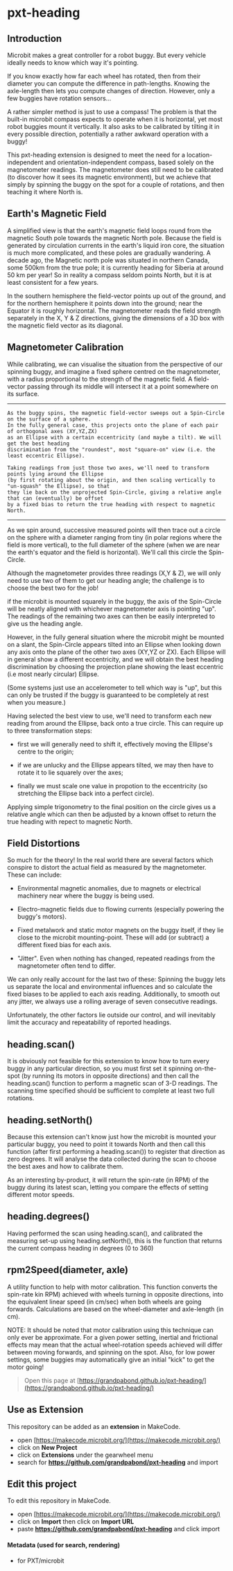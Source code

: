 # pxt-heading

## Introduction
Microbit makes a great controller for a robot buggy. But every vehicle ideally needs to know which way it's pointing. 

If you know exactly how far each wheel has rotated, then from their diameter you can compute the difference 
in path-lengths. Knowing the axle-length then lets you compute changes of direction. However, only a few 
buggies have rotation sensors...

A rather simpler method is just to use a compass! The problem is that the built-in microbit compass expects to operate
when it is horizontal, yet most robot buggies mount it vertically. It also asks to be calibrated by tilting it in every 
possible direction, potentially a rather awkward operation with a buggy!

This pxt-heading extension is designed to meet the need for a location-independent and orientation-independent compass,
based solely on the magnetometer readings. The magnetometer does still need to be calibrated (to discover how it 
sees its magnetic environment), but we achieve that simply by spinning the buggy on the spot for a couple of rotations, 
and then teaching it where North is.

## Earth's Magnetic Field
A simplified view is that the earth's magnetic field loops round from the magnetic South pole towards the magnetic North 
pole. Because the field is generated by circulation currents in the earth's liquid iron core, the situation is much more complicated, and these poles are gradually 
wandering. A decade ago, the Magnetic north pole was situated in northern Canada, some 500km from the true pole; it is 
currently heading for Siberia at around 50 km per year! So in reality a compass seldom points North, but it is at least consistent for a few years.

In the southern hemisphere the field-vector points up out of the ground, and for the northern hemisphere it points down 
into the ground; near the Equator it is roughly horizontal. The magnetometer reads the field strength separately in the 
X, Y & Z directions, giving the dimensions of a 3D box with the magnetic field vector as its diagonal. 

## Magnetometer Calibration
While calibrating, we can visualise the situation from the perspective of our spinning buggy, and imagine a fixed 
sphere centred on the magnetometer, with a radius proportional to the strength of the magnetic field. 
A field-vector passing through its middle will intersect it at a point somewhere on its surface. 

*******
    As the buggy spins, the magnetic field-vector sweeps out a Spin-Circle on the surface of a sphere.
    In the fully general case, this projects onto the plane of each pair of orthogonal axes (XY,YZ,ZX) 
    as an Ellipse with a certain eccentricity (and maybe a tilt). We will get the best heading 
    discrimination from the "roundest", most "square-on" view (i.e. the least eccentric Ellipse).
    
    Taking readings from just those two axes, we'll need to transform points lying around the Ellipse 
    (by first rotating about the origin, and then scaling vertically to "un-squash" the Ellipse), so that 
    they lie back on the unprojected Spin-Circle, giving a relative angle that can (eventually) be offset 
    by a fixed bias to return the true heading with respect to magnetic North. 

*******

As we spin around, successive measured points will then trace out a circle on the sphere with a diameter ranging from 
tiny (in polar regions where the field is more vertical), to the full diameter of the sphere (when we are near 
the earth's equator and the field is horizontal). We'll call this circle the Spin-Circle.

Although the magnetometer provides three readings (X,Y & Z), we will only need to use two of them to get our 
heading angle; the challenge is to choose the best two for the job! 

if the microbit is mounted squarely in the buggy, the axis of the Spin-Circle will be neatly aligned with whichever
magnetometer axis is pointing "up". The readings of the remaining two axes can then be easily interpreted to give 
us the heading angle. 

However, in the fully general situation where the microbit might be mounted on a slant, the Spin-Circle appears 
tilted into an Ellipse when looking down any axis onto the plane of the other two axes (XY,YZ or ZX).
Each Ellipse will in general show a different eccentricity, and we will obtain the best heading discrimination by 
choosing the projection plane showing the least eccentric (i.e most nearly circular) Ellipse. 

(Some systems just use an accelerometer to tell which way is "up", but this can only be trusted if the buggy is 
guaranteed to be completely at rest when you measure.) 

Having selected the best view to use, we'll need to transform each new reading from around the Ellipse, back onto 
a true circle. This can require up to three transformation steps:

* first we will generally need to shift it, effectively moving the Ellipse's centre to the origin; 

* if we are unlucky and the Ellipse appears tilted, we may then have to rotate it to lie squarely over the axes;

* finally we must scale one value in propotion to the eccentricity (so stretching the Ellipse back into a perfect circle).

Applying simple trigonometry to the final position on the circle gives us a relative angle which can then be adjusted
by a known offset to return the true heading with repect to magnetic North.

## Field Distortions
So much for the theory! In the real world there are several factors which conspire to distort the actual field as 
measured by the magnetometer. These can include:

* Environmental magnetic anomalies, due to magnets or electrical machinery near where the buggy is being used.

* Electro-magnetic fields due to flowing currents (especially powering the buggy's motors).

* Fixed metalwork and static motor magnets on the buggy itself, if they lie close to the microbit mounting-point. 
These will add (or subtract) a different fixed bias for each axis.

* "Jitter". Even when nothing has changed, repeated readings from the magnetometer often tend to differ.

We can only really account for the last two of these: Spinning the buggy lets us separate the local and environmental
influences and so calculate the fixed biases to be applied to each axis reading. Additionally, to smooth out any jitter,
we always use a rolling average of seven consecutive readings.

Unfortunately, the other factors lie outside our control, and will inevitably limit the accuracy and repeatability
of reported headings.

## heading.scan()
It is obviously not feasible for this extension to know how to turn every buggy in any particular direction, so you 
must first set it spinning on-the-spot (by running its motors in opposite directions) and then call the heading.scan() 
function to perform a magnetic scan of 3-D readings. The scanning time specified should be sufficient to complete at least
two full rotations.

## heading.setNorth()
Because this extension can't know just how the microbit is mounted your particular buggy, you need to point it towards 
North and then call this function (after first performing a heading.scan()) to register that direction as zero degrees. 
It will analyse the data collected during the scan to choose the best axes and how to calibrate them.

As an interesting by-product, it will return the spin-rate (in RPM) of the buggy during its latest scan, letting 
you compare the effects of setting different motor speeds.

## heading.degrees()
Having performed the scan using heading.scan(), and calibrated the measuring set-up using heading.setNorth(), 
this is the function that returns the current compass heading in degrees (0 to 360)

## rpm2Speed(diameter, axle)
A utility function to help with motor calibration. This function converts the spin-rate kin RPM) achieved with wheels turning 
in opposite directions, into the equivalent linear speed (in cm/sec) when both wheels are going forwards. Calculations are based 
on the wheel-diameter and axle-length (in cm). 

NOTE: It should be noted that motor calibration using this technique can only ever be approximate. 
For a given power setting, inertial and frictional effects may mean that the actual 
wheel-rotation speeds achieved will differ between moving forwards, and spinning on the spot.
Also, for low power settings, some buggies may automatically give an initial "kick" to get the motor going!









> Open this page at [https://grandpabond.github.io/pxt-heading/](https://grandpabond.github.io/pxt-heading/)

## Use as Extension

This repository can be added as an **extension** in MakeCode.

* open [https://makecode.microbit.org/](https://makecode.microbit.org/)
* click on **New Project**
* click on **Extensions** under the gearwheel menu
* search for **https://github.com/grandpabond/pxt-heading** and import

## Edit this project

To edit this repository in MakeCode.

* open [https://makecode.microbit.org/](https://makecode.microbit.org/)
* click on **Import** then click on **Import URL**
* paste **https://github.com/grandpabond/pxt-heading** and click import

#### Metadata (used for search, rendering)

* for PXT/microbit
<script src="https://makecode.com/gh-pages-embed.js"></script><script>makeCodeRender("{{ site.makecode.home_url }}", "{{ site.github.owner_name }}/{{ site.github.repository_name }}");</script>